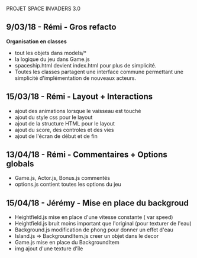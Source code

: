 PROJET SPACE INVADERS 3.0

## 9/03/18 - Rémi - Gros refacto
**Organisation en classes**
- tout les objets dans models/*
- la logique du jeu dans Game.js
- spaceship.html devient index.html pour plus de simplicité.
- Toutes les classes partagent une interface commune permettant
une simplicité d'implémentation de nouveaux acteurs.

## 15/03/18 - Rémi - Layout + Interactions
- ajout des animations lorsque le vaisseau est touché
- ajout du style css pour le layout
- ajout de la structure HTML pour le layout
- ajout du score, des controles et des vies
- ajout de l'écran de début et de fin

## 13/04/18 - Rémi - Commentaires + Options globals
- Game.js, Actor.js, Bonus.js commentés
- options.js contient toutes les options du jeu

## 15/04/18 - Jérémy - Mise en place du backgroud
- Heightfield.js mise en place d'une vitesse constante ( var speed)
- Heightfield.js bruit moins important que l'original (pour texturer de l'eau)
- Background.js modification de phong pour donner un effet d'eau
- Island.js => BackgroundItem.js creer un objet dans le decor
- Game.js mise en place du BackgroundItem
- img ajout d'une texture d'île
